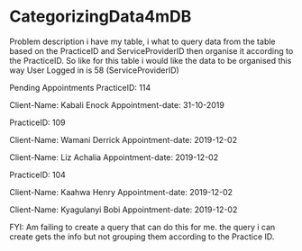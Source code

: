 # CategorizingData4mDB
Problem description
i have my table, i what to query data from the table based on the PracticeID and ServiceProviderID then organise it according to the PracticeID.
So like for this table
i would like the data to be organised this way
User Logged in is 58 (ServiceProviderID)

Pending Appointments
PracticeID: 114

Client-Name: Kabali Enock
Appointment-date:  31-10-2019



PracticeID: 109

Client-Name: Wamani Derrick
Appointment-date:  2019-12-02

Client-Name: Liz Achalia
Appointment-date:  2019-12-02




PracticeID: 104

Client-Name: Kaahwa Henry
Appointment-date:  2019-12-02

Client-Name: Kyagulanyi Bobi
Appointment-date:  2019-12-02


FYI: Am failing to create a query that can do this for me. the query i can create gets the info but not grouping them according to the Practice ID. 
